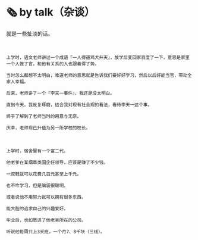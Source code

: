 # 🗞 by talk（杂谈）

就是一些扯淡的话。

<br>

    上学时，语文老师讲过一个成语『一人得道鸡犬升天』，放学后变回家百度了一下，意思是家里一个人做了官，和他有关系的人也跟着得了势。

    当时怎么都想不太明白，难道老师的意思就是告诉我们要好好学习，然后以后好能当官，带动全家人幸福。

    后来，老师讲了一个『李天一事件』，我还是没太明白。
    
    直到今天，我反复琢磨，结合我对现有社会观的看法，看待李天一这个事。

    终于了解到了老师当时的用意与无奈。

    庆幸，老师现已升值为另一所学校的校长。

<br>

    上学时，宿舍里有一个富二代。

    他老爹在某烟草类国企任领导，应该是赚了不少钱。

    一双鞋就可以花费几百元甚至上千元。

    也不咋学习，但是脑袋很聪明。

    或者说他不用努力就可以拥有很多东西。

    能大胆的追求自己的兴趣爱好。

    毕业后，也如愿进了他老爸所在的公司。

    听说他每周只上3天班，一个月7、8千块（三线）。

<br>

